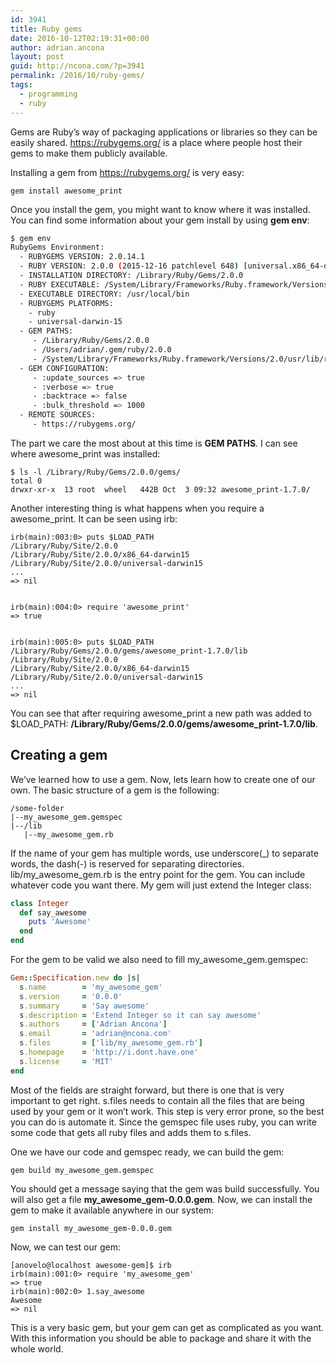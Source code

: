 ```yaml
---
id: 3941
title: Ruby gems
date: 2016-10-12T02:19:31+00:00
author: adrian.ancona
layout: post
guid: http://ncona.com/?p=3941
permalink: /2016/10/ruby-gems/
tags:
  - programming
  - ruby
---
```

Gems are Ruby&#8217;s way of packaging applications or libraries so they can be easily shared. <https://rubygems.org/> is a place where people host their gems to make them publicly available.

Installing a gem from <https://rubygems.org/> is very easy:

```
gem install awesome_print
```

Once you install the gem, you might want to know where it was installed. You can find some information about your gem install by using **gem env**:

```bash
$ gem env
RubyGems Environment:
  - RUBYGEMS VERSION: 2.0.14.1
  - RUBY VERSION: 2.0.0 (2015-12-16 patchlevel 648) [universal.x86_64-darwin15]
  - INSTALLATION DIRECTORY: /Library/Ruby/Gems/2.0.0
  - RUBY EXECUTABLE: /System/Library/Frameworks/Ruby.framework/Versions/2.0/usr/bin/ruby
  - EXECUTABLE DIRECTORY: /usr/local/bin
  - RUBYGEMS PLATFORMS:
    - ruby
    - universal-darwin-15
  - GEM PATHS:
     - /Library/Ruby/Gems/2.0.0
     - /Users/adrian/.gem/ruby/2.0.0
     - /System/Library/Frameworks/Ruby.framework/Versions/2.0/usr/lib/ruby/gems/2.0.0
  - GEM CONFIGURATION:
     - :update_sources => true
     - :verbose => true
     - :backtrace => false
     - :bulk_threshold => 1000
  - REMOTE SOURCES:
     - https://rubygems.org/
```

<!--more-->

The part we care the most about at this time is **GEM PATHS**. I can see where awesome_print was installed:

```
$ ls -l /Library/Ruby/Gems/2.0.0/gems/
total 0
drwxr-xr-x  13 root  wheel   442B Oct  3 09:32 awesome_print-1.7.0/
```

Another interesting thing is what happens when you require a awesome_print. It can be seen using irb:

```
irb(main):003:0> puts $LOAD_PATH
/Library/Ruby/Site/2.0.0
/Library/Ruby/Site/2.0.0/x86_64-darwin15
/Library/Ruby/Site/2.0.0/universal-darwin15
...
=> nil


irb(main):004:0> require 'awesome_print'
=> true


irb(main):005:0> puts $LOAD_PATH
/Library/Ruby/Gems/2.0.0/gems/awesome_print-1.7.0/lib
/Library/Ruby/Site/2.0.0
/Library/Ruby/Site/2.0.0/x86_64-darwin15
/Library/Ruby/Site/2.0.0/universal-darwin15
...
=> nil
```

You can see that after requiring awesome\_print a new path was added to $LOAD\_PATH: **/Library/Ruby/Gems/2.0.0/gems/awesome_print-1.7.0/lib**.

## Creating a gem

We&#8217;ve learned how to use a gem. Now, lets learn how to create one of our own. The basic structure of a gem is the following:

```
/some-folder
|--my_awesome_gem.gemspec
|--/lib
   |--my_awesome_gem.rb
```

If the name of your gem has multiple words, use underscore(\_) to separate words, the dash(-) is reserved for separating directories. lib/my\_awesome_gem.rb is the entry point for the gem. You can include whatever code you want there. My gem will just extend the Integer class:

```ruby
class Integer
  def say_awesome
    puts 'Awesome'
  end
end
```

For the gem to be valid we also need to fill my\_awesome\_gem.gemspec:

```ruby
Gem::Specification.new do |s|
  s.name        = 'my_awesome_gem'
  s.version     = '0.0.0'
  s.summary     = 'Say awesome'
  s.description = 'Extend Integer so it can say awesome'
  s.authors     = ['Adrian Ancona']
  s.email       = 'adrian@ncona.com'
  s.files       = ['lib/my_awesome_gem.rb']
  s.homepage    = 'http://i.dont.have.one'
  s.license     = 'MIT'
end
```

Most of the fields are straight forward, but there is one that is very important to get right. s.files needs to contain all the files that are being used by your gem or it won&#8217;t work. This step is very error prone, so the best you can do is automate it. Since the gemspec file uses ruby, you can write some code that gets all ruby files and adds them to s.files.

One we have our code and gemspec ready, we can build the gem:

```
gem build my_awesome_gem.gemspec
```

You should get a message saying that the gem was build successfully. You will also get a file **my\_awesome\_gem-0.0.0.gem**. Now, we can install the gem to make it available anywhere in our system:

```
gem install my_awesome_gem-0.0.0.gem
```

Now, we can test our gem:

```
[anovelo@localhost awesome-gem]$ irb
irb(main):001:0> require 'my_awesome_gem'
=> true
irb(main):002:0> 1.say_awesome
Awesome
=> nil
```

This is a very basic gem, but your gem can get as complicated as you want. With this information you should be able to package and share it with the whole world.
